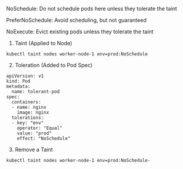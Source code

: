 NoSchedule:	Do not schedule pods here unless they tolerate the taint

PreferNoSchedule:	Avoid scheduling, but not guaranteed

NoExecute:	Evict existing pods unless they tolerate the taint

1. Taint (Applied to Node)

```
kubectl taint nodes worker-node-1 env=prod:NoSchedule
```

2. Toleration (Added to Pod Spec)

```
apiVersion: v1
kind: Pod
metadata:
  name: tolerant-pod
spec:
  containers:
  - name: nginx
    image: nginx
  tolerations:
  - key: "env"
    operator: "Equal"
    value: "prod"
    effect: "NoSchedule"

```

3. Remove a Taint

```
kubectl taint nodes worker-node-1 env=prod:NoSchedule-
```

